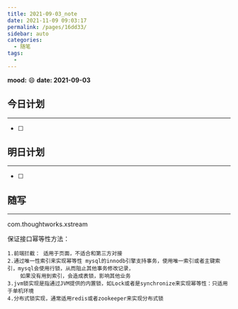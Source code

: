 ```yaml
---
title: 2021-09-03_note
date: 2021-11-09 09:03:17
permalink: /pages/16dd33/
sidebar: auto
categories:
  - 随笔
tags:
  - 
---
```

**mood:** :smile:  																		**date: 2021-09-03**  
## 今日计划  
------
- [ ]  
## 明日计划  
------
- [ ]  
## 随写 
------

 com.thoughtworks.xstream



保证接口幂等性方法：

```
1.前端拦截： 适用于页面，不适合和第三方对接
2.通过唯一性索引来实现幂等性 mysql的innodb引擎支持事务，使用唯一索引或者主键索引，mysql会使用行锁，从而阻止其他事务修改记录，
	如果没有用到索引，会造成表锁，影响其他业务
3.jvm锁实现是指通过JVM提供的内置锁，如Lock或者是synchronize来实现幂等性：只适用于单机环境
4.分布式锁实现，通常适用redis或者zookeeper来实现分布式锁
```

